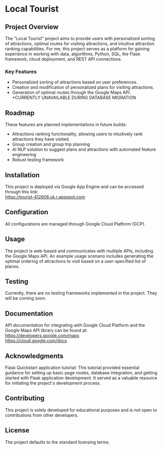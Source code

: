 # Local Tourist

## Project Overview
The "Local Tourist" project aims to provide users with personalized sorting of attractions, optimal routes for visiting attractions, and intuitive attraction ranking capabilities. For me, this project serves as a platform for gaining experience in working with data, algorithms, Python, SQL, the Flask framework, cloud deployment, and REST API connections.

### Key Features
- Personalized sorting of attractions based on user preferences.
- Creation and modification of personalized plans for visiting attractions.
- Generation of optimal routes through the Google Maps API. <br> *CURRENTLY UNAVAILABLE DURING DATABASE MIGRATION


## Roadmap
These features are planned implementations in future builds:
- Attractions ranking functionality, allowing users to intuitively rank attractions they have visited.
- Group creation and group trip planning
- AI NLP solution to suggest plans and attractions with automated feature engineering
- Robust testing framework

## Installation
This project is deployed via Google App Engine and can be accessed through this link:
<br> https://tourist-412606.uk.r.appspot.com


## Configuration
All configurations are managed through Google Cloud Platform (GCP).

## Usage
The project is web-based and communicates with multiple APIs, including the Google Maps API. An example usage scenario includes generating the optimal ordering of attractions to visit based on a user-specified list of places.

## Testing
Currently, there are no testing frameworks implemented in the project. They will be coming soon.

## Documentation
API documentation for integrating with Google Cloud Platform and the Google Maps API library can be found at:
<br> https://developers.google.com/maps
<br> https://cloud.google.com/docs

## Acknowledgments
Flask Quickstart application tutorial: This tutorial provided essential guidance for setting up basic page routes, database integration, and getting started with Flask application development. It served as a valuable resource for initiating the project's development process.

## Contributing
This project is solely developed for educational purposes and is not open to contributions from other developers.

## License
The project defaults to the standard licensing terms.